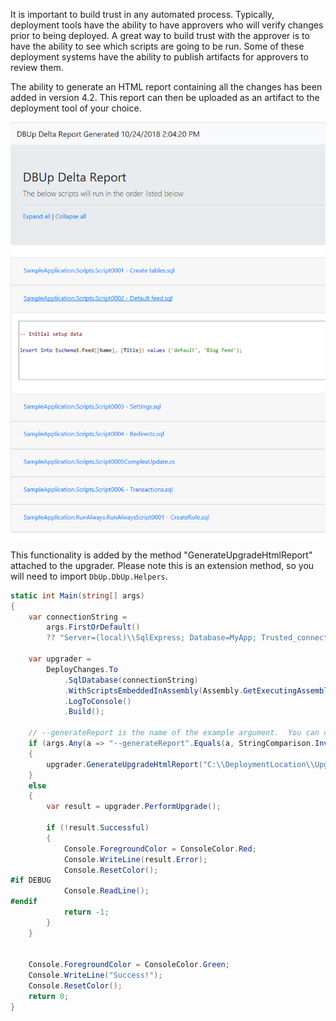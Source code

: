 It is important to build trust in any automated process.  Typically, deployment tools have the ability to have approvers who will verify changes prior to being deployed.  A great way to build trust with the approver is to have the ability to see which scripts are going to be run.  Some of these deployment systems have the ability to publish artifacts for approvers to review them.

The ability to generate an HTML report containing all the changes has been added in version 4.2.  This report can then be uploaded as an artifact to the deployment tool of your choice.

![](samplehtmlreport.png)

This functionality is added by the method "GenerateUpgradeHtmlReport" attached to the upgrader.  Please note this is an extension method, so you will need to import `DbUp.DbUp.Helpers`.

```csharp
static int Main(string[] args)
{
    var connectionString =
        args.FirstOrDefault()
        ?? "Server=(local)\\SqlExpress; Database=MyApp; Trusted_connection=true";

    var upgrader =
        DeployChanges.To
            .SqlDatabase(connectionString)
            .WithScriptsEmbeddedInAssembly(Assembly.GetExecutingAssembly())
            .LogToConsole()
            .Build();

    // --generateReport is the name of the example argument.  You can call it anything
    if (args.Any(a => "--generateReport".Equals(a, StringComparison.InvariantCultureIgnoreCase))) 
    {
        upgrader.GenerateUpgradeHtmlReport("C:\\DeploymentLocation\\UpgradeReport.html");
    }
    else
    {
        var result = upgrader.PerformUpgrade();

        if (!result.Successful)
        {
            Console.ForegroundColor = ConsoleColor.Red;
            Console.WriteLine(result.Error);
            Console.ResetColor();
#if DEBUG
            Console.ReadLine();
#endif                
            return -1;
        }
    }


    Console.ForegroundColor = ConsoleColor.Green;
    Console.WriteLine("Success!");
    Console.ResetColor();
    return 0;
}
```